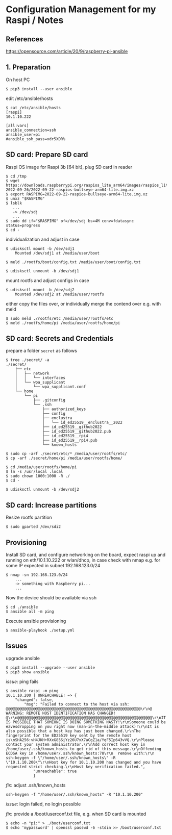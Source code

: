 # Configuration Management for my Raspi / Notes

## References

https://opensource.com/article/20/9/raspberry-pi-ansible


## 1. Preparation

On host PC  

```
$ pip3 install --user ansible
```

edit /etc/ansible/hosts   
```
$ cat /etc/ansible/hosts
[raspi]
10.1.10.222

[all:vars]
ansible_connection=ssh
ansible_user=pi
#ansible_ssh_pass=xdr5XDR%
```

## SD card: Prepare SD card

Raspi OS image for Raspi 3b [64 bit], plug SD card in reader    
```
$ cd /tmp
$ wget https://downloads.raspberrypi.org/raspios_lite_arm64/images/raspios_lite_arm64-2022-09-26/2022-09-22-raspios-bullseye-arm64-lite.img.xz
$ export RASPIMG=2022-09-22-raspios-bullseye-arm64-lite.img.xz
$ unxz "$RASPIMG"
$ lsblk
   ...
   -> /dev/sdj
   ...
$ sudo dd if="$RASPIMG" of=/dev/sdj bs=4M conv=fdatasync status=progress
$ cd -
```

individualization and adjust in case   
```
$ udisksctl mount -b /dev/sdj1
    Mounted /dev/sdj1 at /media/user/boot

$ meld ./rootfs/boot/config.txt /media/user/boot/config.txt

$ udisksctl unmount -b /dev/sdj1
```

mount rootfs and adjust configs in case   
```
$ udisksctl mount -b /dev/sdj2
    Mounted /dev/sdj2 at /media/user/rootfs
```

either copy the files over, or individually merge the contend over e.g. with meld  
```
$ sudo meld ./rootfs/etc /media/user/rootfs/etc
$ meld ./rootfs/home/pi /media/user/rootfs/home/pi
```

## SD card: Secrets and Credentials

prepare a folder ``secret`` as follows  
```
$ tree ./secret/ -a
./secret/
    ├── etc
    │   ├── network
    │   │   └── interfaces
    │   └── wpa_supplicant
    │       └── wpa_supplicant.conf
    └── home
        └── pi
            ├── .gitconfig
            └── .ssh
                ├── authorized_keys
                ├── config
                ├── enclustra
                │   └── id_ed25519__enclustra__2022
                ├── id_ed25519__github2022
                ├── id_ed25519__github2022.pub
                ├── id_ed25519__rpi4
                ├── id_ed25519__rpi4.pub
                └── known_hosts

$ sudo cp -arf ./secret/etc/* /media/user/rootfs/etc/
$ cp -arf ./secret/home/pi /media/user/rootfs/home/

$ cd /media/user/rootfs/home/pi
$ ln -s /usr/local .local
$ sudo chown 1000:1000 -R ./
$ cd -

$ udisksctl unmount -b /dev/sdj2
```

## SD card: Increase partitions

Resize rootfs partition  
```
$ sudo gparted /dev/sdi2
```

## Provisioning

Install SD card, and configure networking on the board, expect raspi up and running on eth/10.1.10.222 or wlan/dhcp, in case check with nmap e.g. for some IP
expected in subnet 192.168.123.0/24   

```
$ nmap -sn 192.168.123.0/24
    ...
    -> something with Raspberry pi...
    ...
```

Now the device should be available via ssh  
```
$ cd ./ansible
$ ansible all -m ping
```

Execute ansible provisioning

```
$ ansible-playbook ./setup.yml
```


## Issues

upgrade ansible  

```
$ pip3 install --upgrade --user ansible
$ pip3 show ansible
```


*issue*: ping fails  
```
$ ansible raspi -m ping
10.1.10.200 | UNREACHABLE! => {
    "changed": false,
	    "msg": "Failed to connect to the host via ssh: @@@@@@@@@@@@@@@@@@@@@@@@@@@@@@@@@@@@@@@@@@@@@@@@@@@@@@@@@@@\r\n@    WARNING: REMOTE HOST IDENTIFICATION HAS CHANGED!     @\r\n@@@@@@@@@@@@@@@@@@@@@@@@@@@@@@@@@@@@@@@@@@@@@@@@@@@@@@@@@@@\r\nIT IS POSSIBLE THAT SOMEONE IS DOING SOMETHING NASTY!\r\nSomeone could be eavesdropping on you right now (man-in-the-middle attack)!\r\nIt is also possible that a host key has just been changed.\r\nThe fingerprint for the ED25519 key sent by the remote host is\nSHA256:vH4JKH+RXxG85SiYz26U7xX7aCgZ1a/YqF5Ip643vVQ.\r\nPlease contact your system administrator.\r\nAdd correct host key in /home/user/.ssh/known_hosts to get rid of this message.\r\nOffending ECDSA key in /home/user/.ssh/known_hosts:78\r\n  remove with:\r\n  ssh-keygen -f \"/home/user/.ssh/known_hosts\" -R \"10.1.10.200\"\r\nHost key for 10.1.10.200 has changed and you have requested strict checking.\r\nHost key verification failed.",
		    "unreachable": true
			}
```
*fix*: adjust .ssh/known_hosts  
```
ssh-keygen -f "/home/user/.ssh/known_hosts" -R "10.1.10.200"
```


*issue*: login failed, no login possible  

*fix*: provide a /boot/userconf.txt file, e.g. when SD card is mounted  
```
$ echo -n "pi:" > ./boot/userconf.txt
$ echo 'mypassword' | openssl passwd -6 -stdin >> /boot/userconf.txt
```


